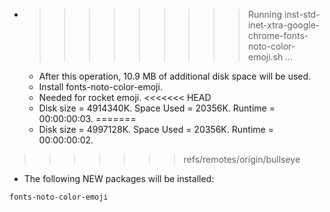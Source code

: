 * >>>>>>>>> Running inst-std-inet-xtra-google-chrome-fonts-noto-color-emoji.sh ...
  * After this operation, 10.9 MB of additional disk space will be used.
  * Install fonts-noto-color-emoji.
  * Needed for rocket emoji.
<<<<<<< HEAD
  * Disk size = 4914340K. Space Used = 20356K. Runtime = 00:00:00:03.
=======
  * Disk size = 4997128K. Space Used = 20356K. Runtime = 00:00:00:02.
>>>>>>> refs/remotes/origin/bullseye
  * The following NEW packages will be installed:
  ```bash
fonts-noto-color-emoji
  ```
